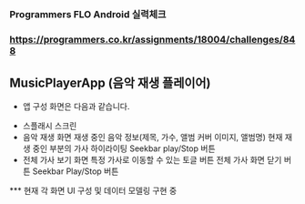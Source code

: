 # 
### Programmers FLO Android 실력체크
### https://programmers.co.kr/assignments/18004/challenges/848
## MusicPlayerApp (음악 재생 플레이어)

* 앱 구성 화면은 다음과 같습니다.
- 스플래시 스크린
- 음악 재생 화면
   재생 중인 음악 정보(제목, 가수, 앨범 커버 이미지, 앨범명)
    현재 재생 중인 부분의 가사 하이라이팅
      Seekbar
        play/Stop 버튼
- 전체 가사 보기 화면
    특정 가사로 이동할 수 있는 토글 버튼
      전체 가사 화면 닫기 버튼
        Seekbar
          Play/Stop 버튼
          
*** 현재 각 화면 UI 구성 및 데이터 모델링 구현 중

